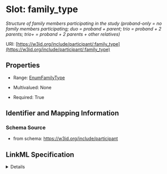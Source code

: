 # Slot: family_type
_Structure of family members participating in the study (proband-only = no family members participating; duo = proband + parent; trio = proband + 2 parents; trio+ = proband + 2 parents + other relatives)_


URI: [https://w3id.org/include/participant/:family_type](https://w3id.org/include/participant/:family_type)



<!-- no inheritance hierarchy -->




## Properties

* Range: [EnumFamilyType](EnumFamilyType.md)
* Multivalued: None



* Required: True





## Identifier and Mapping Information







### Schema Source


* from schema: https://w3id.org/include/participant




## LinkML Specification

<details>
```yaml
name: family_type
definition_uri: include:family_type
description: Structure of family members participating in the study (proband-only
  = no family members participating; duo = proband + parent; trio = proband + 2 parents;
  trio+ = proband + 2 parents + other relatives)
title: Family Type
from_schema: https://w3id.org/include/participant
rank: 1000
alias: family_type
domain_of:
- Participant
range: enum_family_type
required: true

```
</details>